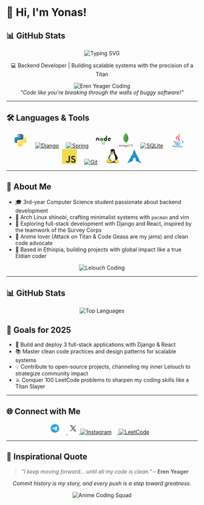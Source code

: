 # 👋 Hi, I'm Yonas!

## 📊 GitHub Stats

<p align="center">
  <img src="https://readme-typing-svg.demolab.com?font=Fira+Code&weight=500&pause=1000&color=00F7FF&center=true&vCenter=true&width=700&lines=3rd+Yr+CS+Student+%7C+Fullstack+Explorer;Backend+Lover+%7C+Arch+Linux+Shinobi+%7C+Anime+%26+Code" alt="Typing SVG" />
</p>

<p align="center">
  💻 Backend Developer  | Building scalable systems with the precision of a Titan
</p>

<p align="center">
  <img src="https://i.pinimg.com/1200x/98/cc/7c/98cc7c7595ddd0c39bb5555f6fbe3d17.jpg" alt="Eren Yeager Coding" width="200" />
  <br>
  <i>"Code like you're breaking through the walls of buggy software!"</i>
</p>

---

## 🛠️ Languages & Tools

<p align="center">
  <a href="https://www.python.org" target="_blank"><img src="https://raw.githubusercontent.com/devicons/devicon/master/icons/python/python-original.svg" width="40" height="40" alt="Python" style="margin-right:15px;"/></a>
  <a href="https://www.djangoproject.com/" target="_blank"><img src="https://cdn.worldvectorlogo.com/logos/django.svg" width="40" height="40" alt="Django" style="margin-right:15px;"/></a>
  <a href="https://spring.io/" target="_blank"><img src="https://www.vectorlogo.zone/logos/springio/springio-icon.svg" width="40" height="40" alt="Spring" style="margin-right:15px;"/></a>
  <a href="https://nodejs.org/" target="_blank"><img src="https://raw.githubusercontent.com/devicons/devicon/master/icons/nodejs/nodejs-original-wordmark.svg" width="40" height="40" alt="Node.js" style="margin-right:15px;"/></a>
  <a href="https://www.mongodb.com/" target="_blank"><img src="https://raw.githubusercontent.com/devicons/devicon/master/icons/mongodb/mongodb-original-wordmark.svg" width="40" height="40" alt="MongoDB" style="margin-right:15px;"/></a>
  <a href="https://www.sqlite.org/" target="_blank"><img src="https://www.vectorlogo.zone/logos/sqlite/sqlite-icon.svg" width="40" height="40" alt="SQLite" style="margin-right:15px;"/></a>
  <a href="https://www.java.com" target="_blank"><img src="https://raw.githubusercontent.com/devicons/devicon/master/icons/java/java-original.svg" width="40" height="40" alt="Java" style="margin-right:15px;"/></a>
  <a href="https://developer.mozilla.org/en-US/docs/Web/JavaScript" target="_blank"><img src="https://raw.githubusercontent.com/devicons/devicon/master/icons/javascript/javascript-original.svg" width="40" height="40" alt="JavaScript" style="margin-right:15px;"/></a>
  <a href="https://git-scm.com/" target="_blank"><img src="https://www.vectorlogo.zone/logos/git-scm/git-scm-icon.svg" width="40" height="40" alt="Git" style="margin-right:15px;"/></a>
  <a href="https://www.linux.org/" target="_blank"><img src="https://raw.githubusercontent.com/devicons/devicon/master/icons/linux/linux-original.svg" width="40" height="40" alt="Linux" style="margin-right:15px;"/></a>
  <a href="https://archlinux.org/" target="_blank"><img src="https://raw.githubusercontent.com/devicons/devicon/master/icons/archlinux/archlinux-original.svg" width="40" height="40" alt="Arch Linux"/></a>
</p>


---

## 🚀 About Me

- 🎓 3rd-year Computer Science student passionate about backend development
- 🐧 Arch Linux shinobi, crafting minimalist systems with `pacman` and vim
- 🌟 Exploring full-stack development with Django and React, inspired by the teamwork of the Survey Corps
- 🎨 Anime lover (Attack on Titan & Code Geass are my jams) and clean code advocate
- 📍 Based in Ethiopia, building projects with global impact like a true Eldian coder

<p align="center">
  <img src="https://i.pinimg.com/736x/50/ee/7a/50ee7aac77b8fa3073b50d2f6b2ce3fb.jpg" alt="Lelouch Coding" width="150" />
</p>

---

## 📊 GitHub Stats

<p align="center">
  <img src="https://github-readme-stats.vercel.app/api/top-langs?username=j0na555&show_icons=true&locale=en&layout=compact&theme=radical" alt="Top Languages" />
</p>


## 🎯 Goals for 2025

- 🚀 Build and deploy 3 full-stack applications with Django & React
- 📚 Master clean code practices and design patterns for scalable systems
- 💡 Contribute to open-source projects, channeling my inner Lelouch to strategize community impact
- ⚔️ Conquer 100 LeetCode problems to sharpen my coding skills like a Titan Slayer
---

## 🌐 Connect with Me

<p align="center">
  <a href="https://t.me/JONAZZ2" target="_blank">
    <img src="https://raw.githubusercontent.com/edent/SuperTinyIcons/master/images/svg/telegram.svg" alt="Telegram" height="30" width="30" style="margin-right:15px;"/>
  </a>
  <a href="https://twitter.com/jinxedjonass" target="_blank">
    <img src="https://raw.githubusercontent.com/edent/SuperTinyIcons/master/images/svg/x.svg" alt="X" height="30" width="30" />
  </a>
  <a href="https://instagram.com/its__yonas" target="_blank">
    <img src="https://raw.githubusercontent.com/rahuldkjain/github-profile-readme-generator/master/src/images/icons/Social/instagram.svg" alt="Instagram" height="30" width="30" style="margin-right:15px;" />
  </a>
  <a href="https://www.leetcode.com/jonazz2" target="_blank">
    <img src="https://raw.githubusercontent.com/rahuldkjain/github-profile-readme-generator/master/src/images/icons/Social/leet-code.svg" alt="LeetCode" height="30" width="30" style="margin-right:15px;"/>
  </a>
</p>

---

## 🧠 Inspirational Quote

> *"I keep moving forward... until all my code is clean."* – **Eren Yeager**

<p align="center">
  <i>Commit history is my story, and every push is a step toward greatness.</i>
</p>

<p align="center">
  <img src="https://i.pinimg.com/736x/af/34/0f/af340f682940be93a688853d8d9b927f.jpg" alt="Anime Coding Squad" width="300" />
</p>
